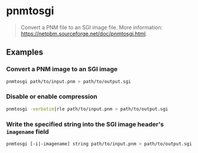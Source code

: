 # pnmtosgi

> Convert a PNM file to an SGI image file. More information: <https://netpbm.sourceforge.net/doc/pnmtosgi.html>.

## Examples

### Convert a PNM image to an SGI image

```bash
pnmtosgi path/to/input.pnm > path/to/output.sgi
```

### Disable or enable compression

```bash
pnmtosgi -verbatim|rle path/to/input.pnm > path/to/output.sgi
```

### Write the specified string into the SGI image header's `imagename` field

```bash
pnmtosgi [-i|-imagename] string path/to/input.pnm > path/to/output.sgi
```
